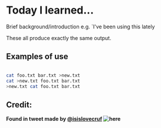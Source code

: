 # Today I learned...

Brief background/introduction e.g. `I've been using this lately


These all produce exactly the same output.

## Examples of use


```sh

cat foo.txt bar.txt >new.txt
cat >new.txt foo.txt bar.txt
>new.txt cat foo.txt bar.txt
```


## Credit:

**Found in tweet made by [@isislovecruf](https://twitter.com/isislovecruft/) ![here](https://cl.ly/2P2q1r0K3n0e/download/Image%202017-07-31%20at%201.42.14%20PM.png)**

